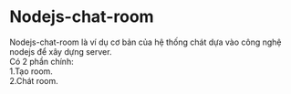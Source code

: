 # Nodejs-chat-room
Nodejs-chat-room là ví dụ cơ bản của hệ thống chát dựa vào công nghệ nodejs để xây dựng server.  
  Có 2 phần chính:  
  1.Tạo room.  
  2.Chát room.  
  
